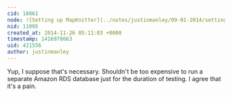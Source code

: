 ```yaml
---
cid: 10861
node: ![Setting up MapKnitter](../notes/justinmanley/09-01-2014/setting-up-mapknitter)
nid: 11095
created_at: 2014-11-26 05:11:03 +0000
timestamp: 1416978663
uid: 421556
author: justinmanley
---
```


Yup, I suppose that's necessary.  Shouldn't be too expensive to run a separate Amazon RDS database just for the duration of testing.  I agree that it's a pain.
